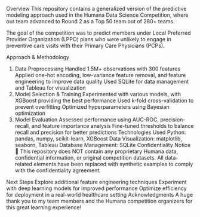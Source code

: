 Overview
This repository contains a generalized version of the predictive modeling approach used in the Humana Data Science Competition, where our team advanced to Round 2 as a Top 50 team out of 280+ teams.

The goal of the competition was to predict members under Local Preferred Provider Organization (LPPO) plans who were unlikely to engage in preventive care visits with their Primary Care Physicians (PCPs).

Approach & Methodology
1. Data Preprocessing
Handled 1.5M+ observations with 300 features
Applied one-hot encoding, low-variance feature removal, and feature engineering to improve data quality
Used SQLite for data management and Tableau for visualization
2. Model Selection & Training
Experimented with various models, with XGBoost providing the best performance
Used k-fold cross-validation to prevent overfitting
Optimized hyperparameters using Bayesian optimization
3. Model Evaluation
Assessed performance using AUC-ROC, precision-recall, and feature importance analysis
Fine-tuned thresholds to balance recall and precision for better predictions
Technologies Used
Python: pandas, numpy, scikit-learn, XGBoost
Data Visualization: matplotlib, seaborn, Tableau
Database Management: SQLite
Confidentiality Notice
🚨 This repository does NOT contain any proprietary Humana data, confidential information, or original competition datasets. All data-related elements have been replaced with synthetic examples to comply with the confidentiality agreement.

Next Steps
Explore additional feature engineering techniques
Experiment with deep learning models for improved performance
Optimize efficiency for deployment in a real-world healthcare setting
Acknowledgments
A huge thank you to my team members and the Humana competition organizers for this great learning experience!


